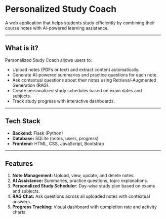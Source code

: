# Personalized Study Coach

A web application that helps students study efficiently by combining their course notes with AI-powered learning assistance.

---

## **What is it?**
Personalized Study Coach allows users to:
- Upload notes (PDFs or text) and extract content automatically.
- Generate AI-powered summaries and practice questions for each note.
- Ask contextual questions about their notes using Retrieval-Augmented Generation (RAG).
- Create personalized study schedules based on exam dates and subjects.
- Track study progress with interactive dashboards.

---

## **Tech Stack**
- **Backend:** Flask (Python)
- **Database:** SQLite (notes, users, progress)
- **Frontend:** HTML, CSS, JavaScript, Bootstrap

---

## **Features**
1. **Note Management:** Upload, view, update, and delete notes.
2. **AI Assistance:** Summaries, practice questions, topic explanations.
3. **Personalized Study Scheduler:** Day-wise study plan based on exams and subjects.
4. **RAG Chat:** Ask questions across all uploaded notes with contextual answers.
5. **Progress Tracking:** Visual dashboard with completion rate and activity charts.
